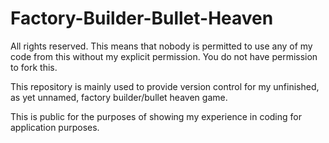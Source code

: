 # Factory-Builder-Bullet-Heaven
All rights reserved.
This means that nobody is permitted to use any of my code from this without my explicit permission. You do not have permission to fork this.

This repository is mainly used to provide version control for my unfinished, as yet unnamed, factory builder/bullet heaven game.

This is public for the purposes of showing my experience in coding for application purposes. 
